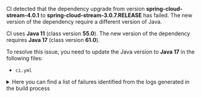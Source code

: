 CI detected that the dependency upgrade from version **spring-cloud-stream-4.0.1** to **spring-cloud-stream-3.0.7.RELEASE** has failed. 
The new version of the dependency require a different version of Java. 

CI uses **Java 11** (class version **55.0**). The new version of the dependency requires **Java 17** (class version **61.0**). 

To resolve this issue, you need to update the Java version to **Java 17** in the following files: 
- `ci.yml`

<details>
<summary>Here you can find a list of failures identified from the logs generated in the build process</summary>

*    > [ERROR] /log-record/src/main/java/cn/monitor4all/logRecord/configuration/StreamSenderConfiguration.java:[27,21] cannot find symbol<br>  symbol: class BindingServiceConfiguration 

*    > [ERROR] /log-record/src/main/java/cn/monitor4all/logRecord/configuration/StreamSenderConfiguration.java:[13,47] cannot access org.springframework.cloud.stream.config.BindingServiceConfiguration<br>  bad class file: /root/.m2/repository/org/springframework/cloud/spring-cloud-stream/4.0.1/spring-cloud-stream-4.0.1.jar(/org/springframework/cloud/stream/config/BindingServiceConfiguration.class)<br>    class file has wrong version 61.0, should be 55.0<br>    Please remove or make sure it appears in the correct subdirectory of the classpath. 

*    > [ERROR] /log-record/src/main/java/cn/monitor4all/logRecord/configuration/StreamSenderConfiguration.java:[11,51] cannot find symbol<br>[ERROR]   symbol:   class Output<br>[ERROR]   location: package org.springframework.cloud.stream.annotation 

*    > [ERROR] /log-record/src/main/java/cn/monitor4all/logRecord/configuration/StreamSenderConfiguration.java:[12,47] cannot access org.springframework.cloud.stream.config.BindingProperties<br>  bad class file: /root/.m2/repository/org/springframework/cloud/spring-cloud-stream/4.0.1/spring-cloud-stream-4.0.1.jar(/org/springframework/cloud/stream/config/BindingProperties.class)<br>    class file has wrong version 61.0, should be 55.0<br>    Please remove or make sure it appears in the correct subdirectory of the classpath. 

*    > [ERROR] /log-record/src/main/java/cn/monitor4all/logRecord/configuration/StreamSenderConfiguration.java:[29,2] cannot find symbol<br>[ERROR]   symbol: class EnableBinding 

*    > [ERROR] /log-record/src/main/java/cn/monitor4all/logRecord/configuration/StreamSenderConfiguration.java:[40,19] cannot find symbol<br>[ERROR]   symbol:   class BindingServiceProperties<br>[ERROR]   location: class cn.monitor4all.logRecord.configuration.StreamSenderConfiguration 

*    > [ERROR] /log-record/src/main/java/cn/monitor4all/logRecord/configuration/StreamSenderConfiguration.java:[77,10] cannot find symbol<br>[ERROR]   symbol:   class Output<br>[ERROR]   location: interface cn.monitor4all.logRecord.configuration.StreamSenderConfiguration.LogRecordChannel 

*    > [ERROR] /log-record/src/main/java/cn/monitor4all/logRecord/configuration/StreamSenderConfiguration.java:[28,23] cannot find symbol<br>[ERROR]   symbol: class BindingServiceConfiguration 

*    > [ERROR] /log-record/src/main/java/cn/monitor4all/logRecord/configuration/StreamSenderConfiguration.java:[13,47] cannot access org.springframework.cloud.stream.config.BindingServiceConfiguration<br>[ERROR]   bad class file: /root/.m2/repository/org/springframework/cloud/spring-cloud-stream/4.0.1/spring-cloud-stream-4.0.1.jar(/org/springframework/cloud/stream/config/BindingServiceConfiguration.class)<br>[ERROR]     class file has wrong version 61.0, should be 55.0<br>[ERROR]     Please remove or make sure it appears in the correct subdirectory of the classpath. 

*    > [ERROR] /log-record/src/main/java/cn/monitor4all/logRecord/configuration/StreamSenderConfiguration.java:[10,51] cannot find symbol<br>[ERROR]   symbol:   class EnableBinding<br>[ERROR]   location: package org.springframework.cloud.stream.annotation 

*    > [ERROR] /log-record/src/main/java/cn/monitor4all/logRecord/configuration/StreamSenderConfiguration.java:[10,51] cannot find symbol<br>  symbol:   class EnableBinding<br>  location: package org.springframework.cloud.stream.annotation 

*    > [ERROR] /log-record/src/main/java/cn/monitor4all/logRecord/configuration/StreamSenderConfiguration.java:[29,2] cannot find symbol<br>  symbol: class EnableBinding 

*    > [ERROR] /log-record/src/main/java/cn/monitor4all/logRecord/configuration/StreamSenderConfiguration.java:[77,10] cannot find symbol<br>  symbol:   class Output<br>  location: interface cn.monitor4all.logRecord.configuration.StreamSenderConfiguration.LogRecordChannel 

*    > [ERROR] /log-record/src/main/java/cn/monitor4all/logRecord/configuration/StreamSenderConfiguration.java:[28,23] cannot find symbol<br>  symbol: class BindingServiceConfiguration 

*    > [ERROR] /log-record/src/main/java/cn/monitor4all/logRecord/configuration/StreamSenderConfiguration.java:[12,47] cannot access org.springframework.cloud.stream.config.BindingProperties<br>[ERROR]   bad class file: /root/.m2/repository/org/springframework/cloud/spring-cloud-stream/4.0.1/spring-cloud-stream-4.0.1.jar(/org/springframework/cloud/stream/config/BindingProperties.class)<br>[ERROR]     class file has wrong version 61.0, should be 55.0<br>[ERROR]     Please remove or make sure it appears in the correct subdirectory of the classpath. 

*    > [ERROR] /log-record/src/main/java/cn/monitor4all/logRecord/configuration/StreamSenderConfiguration.java:[42,38] cannot find symbol<br>[ERROR]   symbol:   class BindingServiceProperties<br>[ERROR]   location: class cn.monitor4all.logRecord.configuration.StreamSenderConfiguration 

*    > [ERROR] /log-record/src/main/java/cn/monitor4all/logRecord/configuration/StreamSenderConfiguration.java:[11,51] cannot find symbol<br>  symbol:   class Output<br>  location: package org.springframework.cloud.stream.annotation 

*    > [ERROR] /log-record/src/main/java/cn/monitor4all/logRecord/configuration/StreamSenderConfiguration.java:[14,47] cannot access org.springframework.cloud.stream.config.BindingServiceProperties<br>[ERROR]   bad class file: /root/.m2/repository/org/springframework/cloud/spring-cloud-stream/4.0.1/spring-cloud-stream-4.0.1.jar(/org/springframework/cloud/stream/config/BindingServiceProperties.class)<br>[ERROR]     class file has wrong version 61.0, should be 55.0<br>[ERROR]     Please remove or make sure it appears in the correct subdirectory of the classpath. 

*    > [ERROR] /log-record/src/main/java/cn/monitor4all/logRecord/configuration/StreamSenderConfiguration.java:[14,47] cannot access org.springframework.cloud.stream.config.BindingServiceProperties<br>  bad class file: /root/.m2/repository/org/springframework/cloud/spring-cloud-stream/4.0.1/spring-cloud-stream-4.0.1.jar(/org/springframework/cloud/stream/config/BindingServiceProperties.class)<br>    class file has wrong version 61.0, should be 55.0<br>    Please remove or make sure it appears in the correct subdirectory of the classpath. 

*    > [ERROR] /log-record/src/main/java/cn/monitor4all/logRecord/configuration/StreamSenderConfiguration.java:[40,19] cannot find symbol<br>  symbol:   class BindingServiceProperties<br>  location: class cn.monitor4all.logRecord.configuration.StreamSenderConfiguration 

*    > [ERROR] /log-record/src/main/java/cn/monitor4all/logRecord/configuration/StreamSenderConfiguration.java:[42,38] cannot find symbol<br>  symbol:   class BindingServiceProperties<br>  location: class cn.monitor4all.logRecord.configuration.StreamSenderConfiguration 

*    > [ERROR] /log-record/src/main/java/cn/monitor4all/logRecord/configuration/StreamSenderConfiguration.java:[27,21] cannot find symbol<br>[ERROR]   symbol: class BindingServiceConfiguration 

</details>
